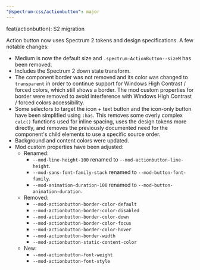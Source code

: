 ```yaml
---
"@spectrum-css/actionbutton": major
---
```


feat(actionbutton): S2 migration

Action button now uses Spectrum 2 tokens and design specifications. A few notable changes:

- Medium is now the default size and `.spectrum-ActionButton--sizeM` has been removed.
- Includes the Spectrum 2 down state transform.
- The component border was not removed and its color was changed to `transparent` in order to continue support for Windows High Contrast / forced colors, which still shows a border. The mod custom properties for border were removed to avoid interference with Windows High Contrast / forced colors accessibility.
- Some selectors to target the icon + text button and the icon-only button have been simplified using `:has`. This removes some overly complex `calc()` functions used for inline spacing, uses the design tokens more directly, and removes the previously documented need for the component's child elements to use a specific source order.
- Background and content colors were updated.
- Mod custom properties have been adjusted:
  - Renamed:
    - `--mod-line-height-100` renamed to `--mod-actionbutton-line-height`.
    - `--mod-sans-font-family-stack` renamed to `--mod-button-font-family`.
    - `--mod-animation-duration-100` renamed to `--mod-button-animation-duration`.
  - Removed:
    - `--mod-actionbutton-border-color-default`
    - `--mod-actionbutton-border-color-disabled`
    - `--mod-actionbutton-border-color-down`
    - `--mod-actionbutton-border-color-focus`
    - `--mod-actionbutton-border-color-hover`
    - `--mod-actionbutton-border-width`
    - `--mod-actionbutton-static-content-color`
  - New:
    - `--mod-actionbutton-font-weight`
    - `--mod-actionbutton-font-style`
